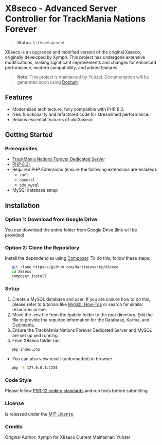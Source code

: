 # X8seco - Advanced Server Controller for TrackMania Nations Forever

> **Status**: In Development

X8seco is an upgraded and modified version of the original Xaseco, originally developed by Xymph. This project has undergone extensive modifications, making significant improvements and changes for enhanced performance, modern compatibility, and added features.

> **Note**: This project is maintained by Yuhzel. Documentation will be generated soon using [Doctum](https://doctum.github.io/)

## Features
- Modernized architecture, fully compatible with PHP 8.3.
- New functionality and refactored code for streamlined performance.
- Retains essential features of old Xaseco.

## Getting Started

### Prerequisites
- [TrackMania Nations Forever Dedicated Server](https://trackmaniaforever.com/download/)
- [PHP 8.3+](https://www.php.net/downloads) 
- Required PHP Extensions (ensure the following extensions are enabled):
   - `curl`
   - `openssl`
   - `pdo_mysql`
- MySQl database setup 

## Installation

### Option 1: Download from Google Drive
You can download the entire folder from Google Drive (link will be provided).

### Option 2: Clone the Repository
Install the dependencies using [Composer](https://getcomposer.org/). To do this, follow these steps:
```bash
   git clone https://github.com/MartinLovecky/X8seco
   cd X8seco
   composer install
```

### Setup
1. Create a MySQL database and user. If you are unsure how to do this, please refer to tutorials like [MySQL How-Tos](https://docs.digitalocean.com/products/databases/mysql/how-to/) or search for similar resources online.
2. Move the .env file from the /public folder to the root directory. Edit the file to provide the required information for the Database, Karma, and Dedimania.
3. Ensure the TrackMania Nations Forever Dedicated Server and MySQL are set up and running.
4. From X8seco folder run
```bash
   php index.php
```
- You can also view result (unformatted) in browser
```bash
   php -S 127.0.0.1:1234
```

### Code Style
Please follow [PSR-12 coding standards](https://www.php-fig.org/psr/psr-12/) and run tests before submitting.

### License
  is released under the [MIT License](https://opensource.org/licenses/MIT).

### Credits
Original Author: Xymph for X8seco
Current Maintainer: Yuhzel